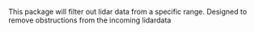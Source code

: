 This package will filter out lidar data from a specific range. Designed to remove obstructions from the incoming lidardata